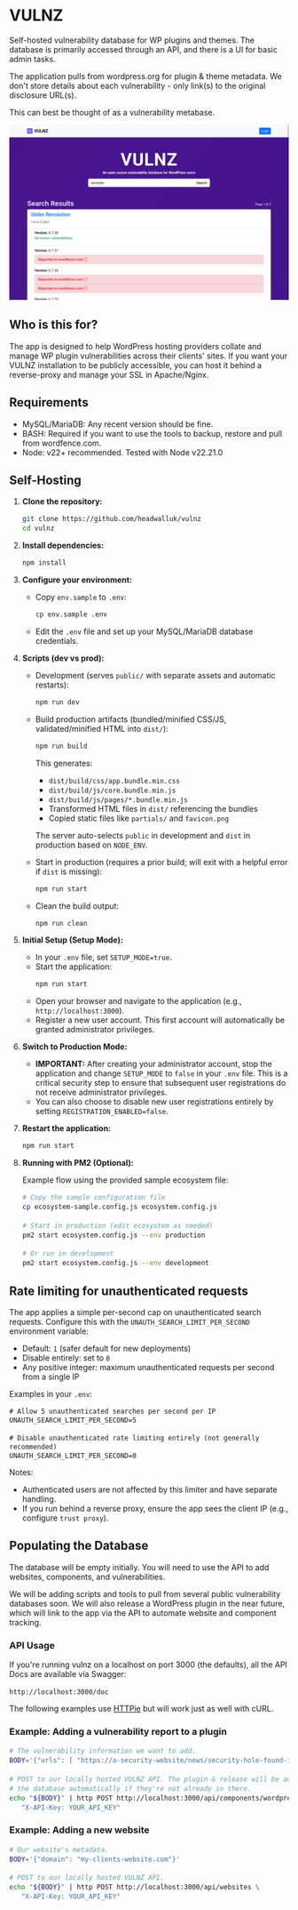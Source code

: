 # VULNZ

Self-hosted vulnerability database for WP plugins and themes. The database is primarily accessed through an API, and there is a UI for basic admin tasks.

The application pulls from wordpress.org for plugin & theme metadata. We don't store details about each vulnerability - only link(s) to the original disclosure URL(s).

This can best be thought of as a vulnerability metabase.

![VULNZ search results](assets/v1.0.0/vulnz-search-results.png 'VULNZ search results')

## Who is this for?

The app is designed to help WordPress hosting providers collate and manage WP plugin vulnerabilities across their clients' sites. If you want your VULNZ installation to be publicly accessible, you can host it behind a reverse-proxy and manage your SSL in Apache/Nginx.

## Requirements

- MySQL/MariaDB: Any recent version should be fine.
- BASH: Required if you want to use the tools to backup, restore and pull from wordfence.com.
- Node: v22+ recommended. Tested with Node v22.21.0

## Self-Hosting

1.  **Clone the repository:**

    ```bash
    git clone https://github.com/headwalluk/vulnz
    cd vulnz
    ```

2.  **Install dependencies:**

    ```bash
    npm install
    ```

3.  **Configure your environment:**
    - Copy `env.sample` to `.env`:
      ```bash
      cp env.sample .env
      ```
    - Edit the `.env` file and set up your MySQL/MariaDB database credentials.

4.  **Scripts (dev vs prod):**

    - Development (serves `public/` with separate assets and automatic restarts):
      ```bash
      npm run dev
      ```

    - Build production artifacts (bundled/minified CSS/JS, validated/minified HTML into `dist/`):
      ```bash
      npm run build
      ```

      This generates:
      - `dist/build/css/app.bundle.min.css`
      - `dist/build/js/core.bundle.min.js`
      - `dist/build/js/pages/*.bundle.min.js`
      - Transformed HTML files in `dist/` referencing the bundles
      - Copied static files like `partials/` and `favicon.png`

      The server auto-selects `public` in development and `dist` in production based on `NODE_ENV`.

    - Start in production (requires a prior build; will exit with a helpful error if `dist` is missing):
      ```bash
      npm run start
      ```

    - Clean the build output:
      ```bash
      npm run clean
      ```

5.  **Initial Setup (Setup Mode):**
    - In your `.env` file, set `SETUP_MODE=true`.
    - Start the application:
      ```bash
      npm run start
      ```
    - Open your browser and navigate to the application (e.g., `http://localhost:3000`).
    - Register a new user account. This first account will automatically be granted administrator privileges.

6.  **Switch to Production Mode:**
    - **IMPORTANT:** After creating your administrator account, stop the application and change `SETUP_MODE` to `false` in your `.env` file. This is a critical security step to ensure that subsequent user registrations do not receive administrator privileges.
    - You can also choose to disable new user registrations entirely by setting `REGISTRATION_ENABLED=false`.

7.  **Restart the application:**

    ```bash
    npm run start
    ```

8.  **Running with PM2 (Optional):**

    Example flow using the provided sample ecosystem file:

    ```bash
    # Copy the sample configuration file
    cp ecosystem-sample.config.js ecosystem.config.js

    # Start in production (edit ecosystem as needed)
    pm2 start ecosystem.config.js --env production

    # Or run in development
    pm2 start ecosystem.config.js --env development
    ```

## Rate limiting for unauthenticated requests

The app applies a simple per-second cap on unauthenticated search requests. Configure this with the `UNAUTH_SEARCH_LIMIT_PER_SECOND` environment variable:

- Default: `1` (safer default for new deployments)
- Disable entirely: set to `0`
- Any positive integer: maximum unauthenticated requests per second from a single IP

Examples in your `.env`:

```
# Allow 5 unauthenticated searches per second per IP
UNAUTH_SEARCH_LIMIT_PER_SECOND=5

# Disable unauthenticated rate limiting entirely (not generally recommended)
UNAUTH_SEARCH_LIMIT_PER_SECOND=0
```

Notes:

- Authenticated users are not affected by this limiter and have separate handling.
- If you run behind a reverse proxy, ensure the app sees the client IP (e.g., configure `trust proxy`).

## Populating the Database

The database will be empty initially. You will need to use the API to add websites, components, and vulnerabilities.

We will be adding scripts and tools to pull from several public vulnerability databases soon. We will also release a WordPress plugin in the near future, which will link to the app via the API to automate website and component tracking.

### API Usage

If you're running vulnz on a localhost on port 3000 (the defaults), all the API Docs are available via Swagger:

`http://localhost:3000/doc`

The following examples use [HTTPie](https://httpie.io/) but will work just as well with cURL.

### Example: Adding a vulnerability report to a plugin

```bash
# The vulnerability information we want to add.
BODY='{"urls": [ "https://a-security-website/news/security-hole-found-in-woo-1-2-3/" ] }'

# POST to our locally hosted VULNZ API. The plugin & release will be added to
# the database automatically if they're not already in there.
echo "${BODY}" | http POST http://localhost:3000/api/components/wordpress-plugin/woocommerce/1.2.3 \
   "X-API-Key: YOUR_API_KEY"
```

### Example: Adding a new website

```bash
# Our website's metadata.
BODY='{"domain": "my-clients-website.com"}'

# POST to our locally hosted VULNZ API.
echo "${BODY}" | http POST http://localhost:3000/api/websites \
   "X-API-Key: YOUR_API_KEY"
```
